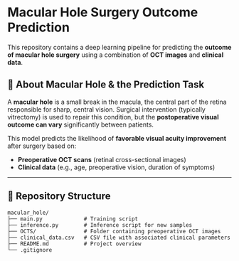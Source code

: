 # Macular Hole Surgery Outcome Prediction

This repository contains a deep learning pipeline for predicting the **outcome of macular hole surgery** using a combination of **OCT images** and **clinical data**.

## 🧠 About Macular Hole & the Prediction Task

A **macular hole** is a small break in the macula, the central part of the retina responsible for sharp, central vision. Surgical intervention (typically vitrectomy) is used to repair this condition, but the **postoperative visual outcome can vary** significantly between patients.

This model predicts the likelihood of **favorable visual acuity improvement** after surgery based on:

- **Preoperative OCT scans** (retinal cross-sectional images)
- **Clinical data** (e.g., age, preoperative vision, duration of symptoms)

---

## 📁 Repository Structure

```plaintext
macular_hole/
├── main.py             # Training script
├── inference.py        # Inference script for new samples
├── OCTS/               # Folder containing preoperative OCT images
├── clinical_data.csv   # CSV file with associated clinical parameters
├── README.md           # Project overview
└── .gitignore
```
